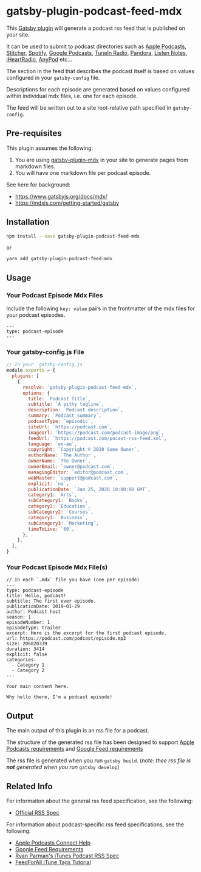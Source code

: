 # gatsby-plugin-podcast-feed-mdx

This [Gatsby plugin](https://www.gatsbyjs.org/docs/plugins/) will generate a podcast rss feed that is published on your site.

It can be used to submit to podcast directories such as [Apple Podcasts](https://help.apple.com/itc/podcasts_connect/), [Stitcher](https://partners.stitcher.com/join), [Spotify](https://podcasters.spotify.com/), [Google Podcasts](https://developers.google.com/search/docs/guides/podcast-overview), [TuneIn Radio](https://tunein.com/podcasts/), [Pandora](https://www.ampplaybook.com/podcasts), [Listen Notes](https://www.listennotes.com/submit/), [iHeartRadio](https://www.iheart.com/content/submit-your-podcast/), [AnyPod](https://anypod.net/publish) etc...

The section in the feed that describes the podcast itself is based on values configured in your `gatsby-config` file.

Descriptions for each episode are generated based on values configured within individual mdx files, i.e. one for each episode.

The feed will be written out to a site root-relative path specified in `gatsby-config`.

## Pre-requisites

This plugin assumes the following:

1. You are using [gatsby-plugin-mdx](https://www.gatsbyjs.org/packages/gatsby-plugin-mdx/) in your site to generate pages from markdown files.
2. You will have one markdown file per podcast episode.

See here for background:

* https://www.gatsbyjs.org/docs/mdx/
* https://mdxjs.com/getting-started/gatsby

## Installation

```sh
npm install --save gatsby-plugin-podcast-feed-mdx
```
or
```sh
yarn add gatsby-plugin-podcast-feed-mdx
```
## Usage

### Your Podcast Episode Mdx Files
Include the following `key: value` pairs in the frontmatter of the mdx files for your podcast episodes.

```mdx
---
type: podcast-episode
---

```

### Your gatsby-config.js File

```js
// In your `gatsby-config.js`
module.exports = {
  plugins: [
    {
      resolve: `gatsby-plugin-podcast-feed-mdx`,
      options: {
        title: `Podcast Title`,
        subtitle: `A pithy tagline`,
        description: `Podcast description`,
        summary: `Podcast summary`,
        podcastType: `episodic`,
        siteUrl: `https://podcast.com`,
        imageUrl: `https://podcast.com/podcast-image/png`,
        feedUrl: `https://podcast.com/pocast-rss-feed.xml`,
        language: `en-au`,
        copyright: `Copyright © 2020 Some Owner`,
        authorName: `The Author`,
        ownerName: `The Owner`,
        ownerEmail: `owner@podcast.com`,
        managingEditor: `editor@podcast.com`,
        webMaster: `support@podcast.com`,
        explicit: `no`,
        publicationDate: `Jan 25, 2020 10:00:00 GMT`,
        category1: `Arts`,
        subCategory1: `Books`,
        category2: `Education`,
        subCategory2: `Courses`,
        category3: `Business`,
        subCategory3: `Marketing`,
        timeToLive: `60`,
      },
    },
  ],
}
```

### Your Podcast Episode Mdx File(s)

```text
// In each `.mdx` file you have (one per episode)
---
type: podcast-episode
title: Hello, podcast!
subtitle: The first ever episode.
publicationDate: 2019-01-29
author: Podcast host
season: 1
episodeNumber: 1
episodeType: trailer
excerpt: Here is the excerpt for the first podcast episode.
url: https://podcast.com/podcast/episode.mp3
size: 206820339
duration: 3414
explicit: false
categories:
  - Category 1
  - Category 2
---

Your main content here.

Why hello there, I'm a podcast episode!

```

## Output

The main output of this plugin is an rss file for a podcast.

The structure of the generated rss file has been designed to support [Apple Podcasts requirements](https://help.apple.com/itc/podcasts_connect/#/itcb54353390) and [Google Feed requirements](https://developers.google.com/search/reference/podcast/rss-feed)

The rss file is generated when you run `gatsby build`. (*note: thee rss file is **not** generated when you run* `gatsby develop`)




## Related Info
For informaiton about the general rss feed specification, see the following:
* [Official RSS Spec](http://www.rssboard.org/rss-specification)

For information about podcast-specific rss feed specifications, see the following:
* [Apple Podcasts Connect Help](https://help.apple.com/itc/podcasts_connect/#/itcb54353390)
* [Google Feed Requirements](https://developers.google.com/search/reference/podcast/rss-feed)
* [Ryan Parman's iTunes Podcast RSS Spec](https://github.com/simplepie/simplepie-ng/wiki/Spec:-iTunes-Podcast-RSS)
* [FeedForAll iTune Tags Tutorial](https://www.feedforall.com/itune-tutorial-tags.htm)

<!--
Also see https://github.com/TheCraigHewitt/Seriously-Simple-Podcasting/blob/master/templates/feed-podcast.php
-->